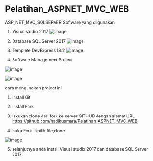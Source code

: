 # Pelatihan_ASPNET_MVC_WEB
ASP_NET_MVC_SQLSERVER
Software yang di gunakan 

1. Visual studio 2017
![image](https://user-images.githubusercontent.com/102352428/211232482-59ecd87e-bd7a-4773-b4a8-0530dc6d49d9.png)

2. Database SQL Server 2017
![image](https://user-images.githubusercontent.com/102352428/211232543-d9fc0977-b70b-4e7b-8ff6-65712262d0da.png)
3. Templete DevExpress 18.2
![image](https://user-images.githubusercontent.com/102352428/211232606-b5debe07-c103-442e-a6fb-cc670f075551.png)

4. Software Management Project

![image](https://user-images.githubusercontent.com/102352428/211232697-6b8f4dc7-b816-42d4-b2b5-4e47d2f8146e.png)


![image](https://user-images.githubusercontent.com/102352428/211232736-bdd7338e-6b22-4bbe-a489-c45260cdd186.png)

cara mengunakan project ini
1. install Git
2. install Fork
3. lakukan clone dari fork ke server GITHUB dengan alamat URL
   https://github.com/hadikusmara/Pelatihan_ASPNET_MVC_WEB
   
 4. buka Fork ->pilih file,clone
 
 ![image](https://user-images.githubusercontent.com/102352428/211233166-daad9474-e870-4897-901d-aec2b323fea8.png)

5. selanjutnya anda install Visual studio 2017 dan database SQL Server 2017
